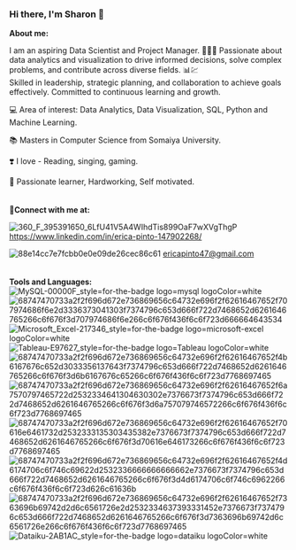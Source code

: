 ### Hi there, I'm Sharon 👋

**About me:**

I am an aspiring Data Scientist and Project Manager. 👩‍💼📁
Passionate about data analytics and visualization to drive informed decisions, solve complex problems, and contribute across diverse fields. 📊💹<br/>
Skilled in leadership, strategic planning, and collaboration to achieve goals effectively. Committed to continuous learning and growth.

💻 Area of interest: Data Analytics, Data Visualization, SQL, Python and Machine Learning.

📚 Masters in Computer Science from Somaiya University.

❣️ I love - Reading, singing, gaming. 

🌟 Passionate learner, Hardworking, Self motivated.<br/>
<br/>
<br/>
**🔗Connect with me at:<br/>**

![360_F_395391650_6LfU41V5A4WIhdTis899OaF7wXVgThgP](https://github.com/Erica-pinto/Erica-Pinto/assets/131152857/a1006237-c088-4c18-b12b-146ec2d92442) https://www.linkedin.com/in/erica-pinto-147902268/   

![88e14cc7e7fcbb0e0e09de26cec86c61](https://github.com/Erica-pinto/Erica-Pinto/assets/131152857/1b8a781c-90e4-42b3-b7fe-a74412c24a33) ericapinto47@gmail.com <br/>
<br/>
<br/>
**Tools and Languages:** <br/>
![MySQL-00000F_style=for-the-badge logo=mysql logoColor=white](https://github.com/Erica-pinto/Erica-Pinto/assets/131152857/1415779c-4988-40ef-a300-0c1226f7bbd0) 
![68747470733a2f2f696d672e736869656c64732e696f2f62616467652f707974686f6e2d3336373041303f7374796c653d666f722d7468652d6261646765266c6f676f3d707974686f6e266c6f676f436f6c6f723d666664643534](https://github.com/Erica-pinto/Erica-Pinto/assets/131152857/29049686-5170-494c-ac41-f9b2c73d03a1)
![Microsoft_Excel-217346_style=for-the-badge logo=microsoft-excel logoColor=white](https://github.com/Erica-pinto/Erica-Pinto/assets/131152857/33f7c66d-62f2-44fc-aca3-f3c5a32ea45d)
![Tableau-E97627_style=for-the-badge logo=Tableau logoColor=white](https://github.com/Erica-pinto/Erica-Pinto/assets/131152857/6e6fea48-0eca-4a4b-966d-735a9b548193)
![68747470733a2f2f696d672e736869656c64732e696f2f62616467652f4b6167676c652d3033356137643f7374796c653d666f722d7468652d6261646765266c6f676f3d6b6167676c65266c6f676f436f6c6f723d7768697465](https://github.com/Erica-pinto/Erica-Pinto/assets/131152857/1d45b043-e768-400d-b981-0f3340850dd4)
![68747470733a2f2f696d672e736869656c64732e696f2f62616467652f6a7570797465722d2532334641304630302e7376673f7374796c653d666f722d7468652d6261646765266c6f676f3d6a757079746572266c6f676f436f6c6f723d7768697465](https://github.com/Erica-pinto/Erica-Pinto/assets/131152857/8052d9c4-dd68-4ad7-9e04-0bfe3656c53a)
![68747470733a2f2f696d672e736869656c64732e696f2f62616467652f70616e6461732d2532333135303435382e7376673f7374796c653d666f722d7468652d6261646765266c6f676f3d70616e646173266c6f676f436f6c6f723d7768697465](https://github.com/Erica-pinto/Erica-Pinto/assets/131152857/018c12b4-ad2d-4a0d-9933-7191756c550e)
![68747470733a2f2f696d672e736869656c64732e696f2f62616467652f4d6174706c6f746c69622d2532336666666666662e7376673f7374796c653d666f722d7468652d6261646765266c6f676f3d4d6174706c6f746c6962266c6f676f436f6c6f723d626c61636b](https://github.com/Erica-pinto/Erica-Pinto/assets/131152857/cf498b08-b1a4-4d6c-b5d8-53faa3ae4ea0)
![68747470733a2f2f696d672e736869656c64732e696f2f62616467652f7363696b69742d2d6c6561726e2d2532334637393331452e7376673f7374796c653d666f722d7468652d6261646765266c6f676f3d7363696b69742d6c6561726e266c6f676f436f6c6f723d7768697465](https://github.com/Erica-pinto/Erica-Pinto/assets/131152857/16ba43b9-5848-4a8c-80e5-5e646f2e8235)
![Dataiku-2AB1AC_style=for-the-badge logo=dataiku logoColor=white](https://github.com/Erica-pinto/Erica-Pinto/assets/131152857/622de50b-0441-45b5-a7d9-bb2e827acbf3)



